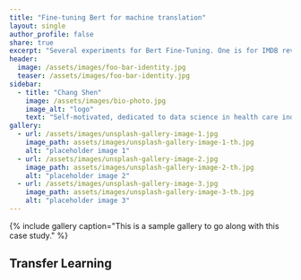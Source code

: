```yaml
---
title: "Fine-tuning Bert for machine translation"
layout: single
author_profile: false
share: true
excerpt: "Several experiments for Bert Fine-Tuning. One is for IMDB reviews data, pre-trained BERT and LSTM were transfered to new sentiment analysis problem. Another is for machine translation, BERT was fine-tuned to handle the Seq2seq task."
header:
  image: /assets/images/foo-bar-identity.jpg
  teaser: /assets/images/foo-bar-identity.jpg
sidebar:
  - title: "Chang Shen"
    image: /assets/images/bio-photo.jpg
    image_alt: "logo"
    text: "Self-motivated, dedicated to data science in health care industry."
gallery:
  - url: /assets/images/unsplash-gallery-image-1.jpg
    image_path: assets/images/unsplash-gallery-image-1-th.jpg
    alt: "placeholder image 1"
  - url: /assets/images/unsplash-gallery-image-2.jpg
    image_path: assets/images/unsplash-gallery-image-2-th.jpg
    alt: "placeholder image 2"
  - url: /assets/images/unsplash-gallery-image-3.jpg
    image_path: assets/images/unsplash-gallery-image-3-th.jpg
    alt: "placeholder image 3"
---
```



{% include gallery caption="This is a sample gallery to go along with this case study." %}
## Transfer Learning 